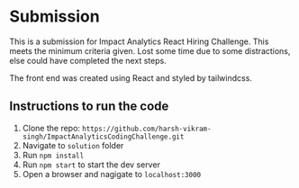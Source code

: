 # Submission

This is a submission for Impact Analytics React Hiring Challenge. This meets the minimum criteria given.
Lost some time due to some distractions, else could have completed the next steps.

The front end was created using React and styled by tailwindcss.

## Instructions to run the code
1. Clone the repo: `https://github.com/harsh-vikram-singh/ImpactAnalyticsCodingChallenge.git`
2. Navigate to `solution` folder
3. Run `npm install`
4. Run `npm start` to start the dev server
5. Open a browser and nagigate to `localhost:3000`